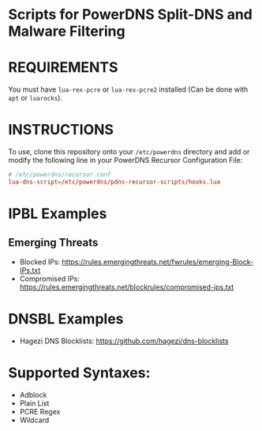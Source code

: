 # Scripts for PowerDNS Split-DNS and Malware Filtering

# REQUIREMENTS

You must have `lua-rex-pcre` or `lua-rex-pcre2` installed (Can be done with `apt` or `luarocks`).

# INSTRUCTIONS

To use, clone this repository onto your `/etc/powerdns` directory and add
or modify the following line in your PowerDNS Recursor Configuration File:

```conf
# /etc/powerdns/recursor.conf
lua-dns-script=/etc/powerdns/pdns-recursor-scripts/hooks.lua
```

# IPBL Examples

## Emerging Threats
* Blocked IPs: <https://rules.emergingthreats.net/fwrules/emerging-Block-IPs.txt>
* Compromised IPs: <https://rules.emergingthreats.net/blockrules/compromised-ips.txt>

# DNSBL Examples

* Hagezi DNS Blocklists: <https://github.com/hagezi/dns-blocklists>

# Supported Syntaxes:
* Adblock
* Plain List
* PCRE Regex
* Wildcard
